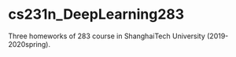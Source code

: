 # cs231n_DeepLearning283
Three homeworks of 283 course  in ShanghaiTech University (2019-2020spring).
